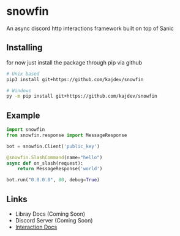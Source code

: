 # snowfin
An async discord http interactions framework built on top of Sanic

## Installing
for now just install the package through pip via github
```sh
# Unix based
pip3 install git+https://github.com/kajdev/snowfin

# Windows
py -m pip install git+https://github.com/kajdev/snowfin
```

## Example

```python
import snowfin
from snowfin.response import MessageResponse

bot = snowfin.Client('public_key')

@snowfin.SlashCommand(name="hello")
async def on_slash(request):
    return MessageResponse('world')

bot.run("0.0.0.0", 80, debug=True)
```

## Links

- Libray Docs (Coming Soon)
- Discord Server (Coming Soon)
- [Interaction Docs](https://discord.com/developers/docs/interactions/application-commands)
